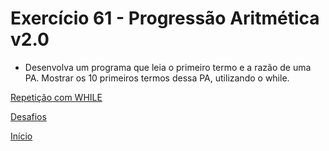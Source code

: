 # Exercício 61 - Progressão Aritmética v2.0

- Desenvolva um programa que leia o primeiro termo e a razão de uma PA. Mostrar os 10 primeiros termos dessa PA, utilizando o while.

[Repetição com WHILE](https://github.com/NandesLima/python-codigos/tree/master/desafios/06.%20Repeti%C3%A7%C3%B5es%20com%20WHILE)

[Desafios](https://github.com/NandesLima/python-codigos/tree/master/desafios)

[Início](https://github.com/NandesLima/python-codigos)